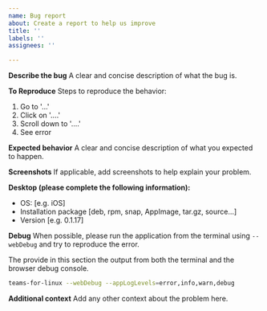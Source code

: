 ```yaml
---
name: Bug report
about: Create a report to help us improve
title: ''
labels: ''
assignees: ''

---
```


**Describe the bug**
A clear and concise description of what the bug is.

**To Reproduce**
Steps to reproduce the behavior:
1. Go to '...'
2. Click on '....'
3. Scroll down to '....'
4. See error

**Expected behavior**
A clear and concise description of what you expected to happen.

**Screenshots**
If applicable, add screenshots to help explain your problem.

**Desktop (please complete the following information):**
 - OS: [e.g. iOS]
 - Installation package [deb, rpm, snap, AppImage, tar.gz, source...]
 - Version [e.g. 0.1.17]

**Debug**
When possible, please run the application from the terminal using `--webDebug` and try to reproduce the error.

The provide in this section the output from both the terminal and the browser debug console.

```bash
teams-for-linux --webDebug --appLogLevels=error,info,warn,debug
```

**Additional context**
Add any other context about the problem here.
